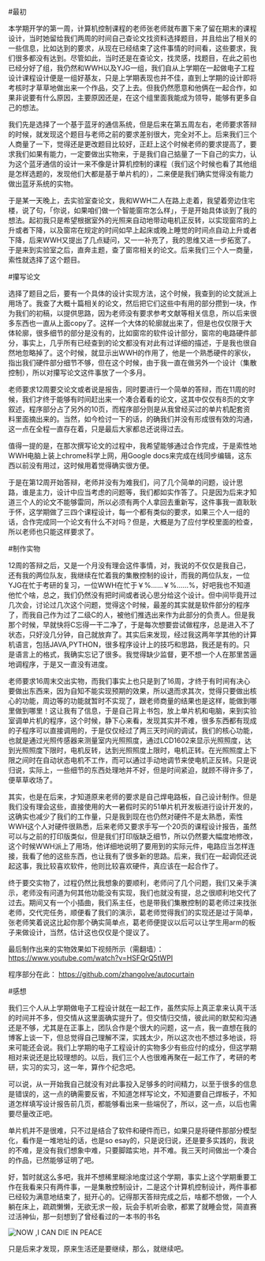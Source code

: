 
#最初

本学期开学的第一周，计算机控制课程的老师张老师就布置下来了留在期末的课程设计，当时她留给我们两周的时间自己查论文找资料选择题目，并且给出了相关的一些信息，比如达到的要求，从现在已经结束了这件事情的时间看，这些要求，我们很多都没有达到。尽管如此，当时还是在查论文，找灵感，找题目，在此之前也已经分好了组，我仍然和WWH以及YJG一组，我们自从上学期在一起做电子工程设计课程设计便是一组好基友，只是上学期表现也并不佳，直到上学期的设计即将考核时才草草地做出来一个作品，交了上去。但我仍然愿意和他俩在一起合作，如果非说要有什么原因，主要原因还是，在这个组里面我能成为领导，能够有更多自己的想法。

我们先是选择了一个基于蓝牙的通信系统，但是后来在第五周左右，老师要求答辩的时候，就发现这个题目与老师之前的要求差别很大，完全对不上。后来我们三个人商量了一下，觉得还是更改题目比较好，正赶上这个时候老师的要求提高了，要求我们如果有能力，一定要做出实物来，于是我们自己掂量了一下自己的实力，认为这个蓝牙通信的设计一来不像是计算机控制的课程（我们这个时候也看了其他组是怎样选题的，发现他们大都是基于单片机的），二来便是我们确实觉得没有能力做出蓝牙系统的实物。

于是某一天晚上，去实验室查论文，我和WWH二人在路上走着，我望着旁边住宅楼，说了句，「你说，如果咱们做一个智能窗帘怎么样」，于是开始具体谈到了我的想法。起初我只是希望根据室外的光照来自动地带动电机正反转，以实现窗帘的上升或者下降，以及窗帘在规定的时间如早上起床或晚上睡觉的时间点自动上升或者下降，后来WWH又提出了几点疑问，又一一补充了，我的思维又进一步拓宽了。于是来到实验室之后，直奔主题，查了窗帘相关的论文。后来我们三个人一商量，索性就选择了这个题目。

#攥写论文

选择了题目之后，要有一个具体的设计实现方法，这个时候，我查到的论文就派上用场了。我查了大概十篇相关的论文，然后把它们这些中有用的部分攒到一块，作为我们的初稿，以提供思路，因为老师没有要求参考文献等相关信息，所以后来很多东西也一直从上面copy了。这样一个大体的轮廓就出来了，但是也仅仅限于大体轮廓，很多细节的部分是没有的，比如窗帘的软件设计部分，窗帘的电路硬件部分，事实上，几乎所有已经查到的论文都没有对此有过详细的描述，于是我也很自然地忽略掉了。这个时候，就显示出WWH的作用了，他是一个熟悉硬件的家伙，指出我们硬件部分细节不够，但在这个时候，由于我一直在做另外一个设计（集散控制），所以对攥写论文这件事放了一个多月。

老师要求12周要交论文或者说是报告，同时要进行一个简单的答辩，而在11周的时候，我们才终于能够有时间赶出来一个凑合着看的论文，这其中仅仅有8页的文字叙述，程序部分占了另外的10页，而程序部分则是从我曾经买过的单片机配套资料里面摘出来的。当然，如今检讨一下的话，的确我们并没有形成很有效的沟通，这一点在全程一直存在着，只是最后大家都总还说得过去。

值得一提的是，在那次撰写论文的过程中，我希望能够通过合作完成，于是索性地WWH电脑上装上chrome科学上网，用Google docs来完成在线同步编辑，这东西以前没有用过，这时候用着觉得确实很方便。

于是在第12周开始答辩，老师并没有为难我们，问了几个简单的问题，设计思路，谁是主力，设计中应当考虑的问题等，我们都如实作答了。只是因为后来才知道三个人的论文不能够雷同，所以必须有两个人拿回去重新写，这件事我一直耿耿于怀，这学期做了三四个课程设计，每一个都有类似的要求，如果三个人一组的话，合作完成同一个论文有什么不对吗？但是，大概是为了应付学校里面的检查，所以老师也只能这样要求了。

#制作实物

12周的答辩之后，又是一个月没有理会这件事情，对，我说的不仅仅是我自己，还有我的两位队友，我继续在忙着我的集散控制的设计，而我的两位队友，一位YJG在忙于考研的复习，一位WWH在忙于￥%……￥%……%，好吧我也不知道他忙个啥，总之，我们仍然没有把时间或者说心思分给这个设计。但中间毕竟开过几次会，讨论过几次这个问题，觉得这个时候，最差的其实就是软件部分的程序了，而我自己作为过了二级C的人，被他们推选出来作为此部分的负责人。但是我那个时候，早就快将C忘得一干二净了，于是每次想要尝试做程序，总是进入不了状态，只好没几分钟，自己就放弃了。其实后来发现，经过我这两年学其他的计算机语言，包括JAVA,PYTHON，很多程序设计上的技巧和思路，我还是有的。只是语言上的格式，我确实忘记了很多。我觉得缺少监督，更不想一个人在那里苦逼地调程序，于是又一直没有进度。

老师要求16周末交出实物，而我们事实上也只是到了16周，才终于有时间有决心要做出东西来，因为自知不能实现预期的效果，所以退而求其次，觉得只要做出核心的功能，周边等的功能就暂时不实现了，跟老师商量的结果也是这样，能做到哪里做到哪里！这让我有了信息，于是自己背上书包，放上单片机和电脑，来到实验室调单片机的程序，这个时候，静下心来看，发现其实并不难，很多东西都有现成的子程序可以直接调用的，于是仅仅经过了两三天时间的调试，我们的核心功能，也就是通过光照传感器来测量室内光照照度，通过LCD1602来显示光照照度，达到光照照度下限时，电机反转，达到光照照度上限时，电机正转。在光照照度上下限之间时在自动状态电机不工作，而可以通过手动地调节来使电机正反转。只是说归说，实际上，一些细节的东西处理地并不好，但是时间紧迫，就顾不得许多了，便草草收场了。

其实，也是在后来，才知道原来老师的要求是自己焊电路板，自己设计制作。但是我们没有理会这些，直接使用的大一暑假时买的51单片机开发板进行设计开发的，这确实也减少了我们的工作量，只是我到现在也仍然对硬件不是太熟悉，索性WWH这个人对硬件很熟悉，后来老师又要求手写一个20页的课程设计报告，虽然可以与之前的打印版类似，但是我们打印版缺乏细节，所以仍然要大幅度地修改，这个时候WWH派上了用场，他详细地说明了要用到的实际元件，电路应当怎样连接，我看了他的这些东西，也让我有了很多新的思路。后来，我们在一起调侃还说起这事，我比较喜欢软件，他则比较喜欢硬件，真应该在一起合作了。

终于要交实物了，过程仍然比我想象的要顺利，老师问了几个问题，我们又亲手演示，老师没有问道为何其他功能没有实现，我们也就没有提，总之很顺利地交代了过去。期间又有一个小插曲，我们系主任，也是带我们集散控制的葛老师过来找张老师，交代完任务，顺便看了我们的演示，葛老师觉得我们的实现还是过于简单，张老师笑着说这比起你那个确实简单点，葛老师便提议以后可以让学生用arm的板子来做设计，当然，估计这也仅仅是个提议了。


最后制作出来的实物效果如下视频所示（需翻墙）：
https://www.youtube.com/watch?v=HSFQrQ5tWPI

程序部分在此：
https://github.com/zhangolve/autocurtain

#感想

我们三个人从上学期做电子工程设计就在一起工作，虽然实际上真正拿来认真干活的时间并不多，但交情从这里面确实提升了。但交情归交情，彼此间的默契和沟通还是不够，尤其是在正事上，团队合作是个很大的问题，这一点，我一直想在我的博客上谈一下，但总觉得自己理解不深，实践太少，所以这次也不想过多地谈，将来可能还会说。我们上学期的电子工程设计的实物多少有些应付的成分，但这学期相对来说还是比较理想的。以后，我们三个人也很难再聚在一起工作了，考研的考研，实习的实习，这一年，算作个纪念吧。

可以说，从一开始我自己就没有对此事投入足够多的时间精力，以至于很多的信息是错误的，这一点的确需要反省，不知道怎样写论文，不知道要自己焊板子，不知道怎样填写设计报告前几页，都能够看出来一些端倪了，所以，这一点，以后也需要尽量改正吧。

单片机并不是很难，只不过是结合了软件和硬件而已，如果只是将硬件那部分模型化，看作是一堆地址的话，也是so esay的，只是说归说，还是要多实践的，我说的不难，是没有我们想象中难，只要脚踏实地，并不难。我三天时间做出一个凑合的作品，已然能够证明了吧。

好，暂时就这么多吧，我并不想稀里糊涂地度过这个学期，事实上这个学期重要工作在我看来只有两件事，一是集散控制设计，二是这个计算机控制设计，两件事都已经较为满意地结束了，挺开心的。记得那天答辩完成之后，啥都不想做，一个人躺在床上，疏疏懒懒，无欲无求一般，玩会手机听会歌，都累了就睡会觉，简直赛过活神仙，那一刻想到了曾经看过的一本书的书名

![NOW ,I CAN DIE IN PEACE](http://7ktu2f.com1.z0.glb.clouddn.com/nowicandieinpeace.jpg)

只是后来才发现，原来生活还是要继续，那么，就继续吧。

